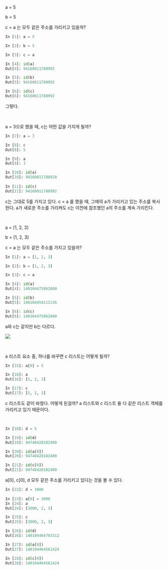 a = 5

b = 5

c = a 는 모두 같은 주소를 가리키고 있을까?

```python
In [1]: a = 5                                                                   

In [2]: b = 5                                                                   

In [3]: c = a                                                                   

In [4]: id(a)                                                                   
Out[4]: 94160011780992

In [5]: id(b)                                                                   
Out[5]: 94160011780992

In [6]: id(c)                                                                   
Out[6]: 94160011780992
```

그렇다.

<br>

a = 3으로 했을 때, c는 어떤 값을 가지게 될까?

```python
In [7]: a = 3                                                                   

In [8]: c                                                                       
Out[8]: 5

In [9]: a                                                                       
Out[9]: 3

In [10]: id(a)                                                                 
Out[10]: 94160011780928
    
In [11]: id(c)                                                             
Out[11]: 94160011780992
```

c는 그대로 5를 가지고 있다. c = a 를 했을 때, 그때의 a가 가리키고 있는 주소를 복사한다. a가 새로운 주소를 가리켜도 c는 이전에 참조했던 a의 주소를 계속 가리킨다.

<br>

a = [1, 2, 3]

b = [1, 2, 3]

c = a 는 모두 같은 주소를 가지고 있을까?

```python
In [1]: a = [1, 2, 3]                                                           

In [2]: b = [1, 2, 3]                                                           

In [3]: c = a                                                                   

In [4]: id(a)                                                                   
Out[4]: 140104475862600

In [5]: id(b)                                                                   
Out[5]: 140104454112136

In [6]: id(c)                                                                   
Out[6]: 140104475862600
```

a와 c는 같지만 b는 다르다.

![](/ComputerScienceBootCamp/images/chapter_1_memory.png)

<br>

a 리스트 요소 중, 하나를 바꾸면 c 리스트는 어떻게 될까?

```python
In [15]: a[0] = 5                                                               

In [16]: a                                                                     
Out[16]: [5, 2, 3]

In [17]: c                                                                     
Out[17]: [5, 2, 3]
```

c 리스트도 같이 바꿨다. 어떻게 된걸까? a 리스트와 c 리스트 둘 다 같은 리스트 객체를 가리키고 있기 때문이다.

<br>

```python
In [18]: d = 5

In [19]: id(d)                                                                 
Out[19]: 94748428182400

In [20]: id(a[0])                                                               
Out[20]: 94748428182400

In [21]: id(c[0])                                                               
Out[21]: 94748428182400
```

a[0], c[0], d 모두 같은 주소를 가리키고 있다는 것을 볼 수 있다.

```python
In [22]: d = 3000
    
In [23]: a[0] = 3000                                                            
In [24]: a                                                                      
Out[24]: [3000, 2, 3]

In [25]: c                                                                      
Out[25]: [3000, 2, 3]

In [26]: id(d)                                                                  
Out[26]: 140104464703312

In [27]: id(a[0])                                                               
Out[27]: 140104464561424

In [28]: id(c[0])                                                               
Out[28]: 140104464561424
```

